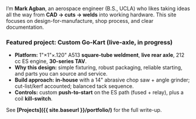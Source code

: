 I’m **Mark Agban**, an aerospace engineer (B.S., UCLA) who likes taking ideas all the way from **CAD → cuts → welds** into working hardware. This site focuses on design-for-manufacture, shop process, and clear documentation.

### Featured project: Custom Go-Kart (live-axle, in progress)
- **Platform:** 1"×1"×.120" A513 **square-tube weldment**, **live rear axle**, 212 cc ES engine, **30-series TAV**.  
- **Why this design:** simple fixturing, robust packaging, reliable starting, and parts you can source and service.  
- **Build approach:** **in-house** with a 14" abrasive chop saw + angle grinder; cut-list/kerf accounted; balanced tack sequence.  
- **Controls:** custom **push-to-start** on the ES path (fused + relay), plus a coil **kill-switch**.

See **[Projects]({{ site.baseurl }}/portfolio/)** for the full write-up.
